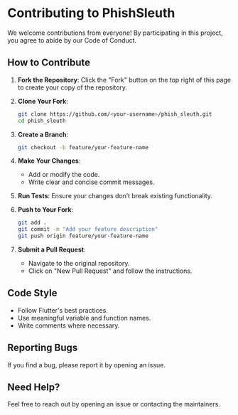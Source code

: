 # Contributing to PhishSleuth

We welcome contributions from everyone! By participating in this project, you agree to abide by our Code of Conduct.

## How to Contribute
1. **Fork the Repository**: Click the "Fork" button on the top right of this page to create your copy of the repository.

2. **Clone Your Fork**:
   ```bash
   git clone https://github.com/<your-username>/phish_sleuth.git
   cd phish_sleuth
   ```

3. **Create a Branch**:
   ```bash
   git checkout -b feature/your-feature-name
   ```

4. **Make Your Changes**:
   - Add or modify the code.
   - Write clear and concise commit messages.

5. **Run Tests**: Ensure your changes don’t break existing functionality.

6. **Push to Your Fork**:
   ```bash
   git add .
   git commit -m "Add your feature description"
   git push origin feature/your-feature-name
   ```

7. **Submit a Pull Request**:
   - Navigate to the original repository.
   - Click on "New Pull Request" and follow the instructions.

## Code Style
- Follow Flutter's best practices.
- Use meaningful variable and function names.
- Write comments where necessary.

## Reporting Bugs
If you find a bug, please report it by opening an issue.

## Need Help?
Feel free to reach out by opening an issue or contacting the maintainers.
